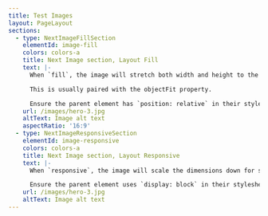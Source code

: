 ```yaml
---
title: Test Images
layout: PageLayout
sections:
  - type: NextImageFillSection
    elementId: image-fill
    colors: colors-a
    title: Next Image section, Layout Fill
    text: |-
      When `fill`, the image will stretch both width and height to the dimensions of the parent element, provided the parent element is relative.

      This is usually paired with the objectFit property.

      Ensure the parent element has `position: relative` in their stylesheet.
    url: /images/hero-3.jpg
    altText: Image alt text
    aspectRatio: '16:9'
  - type: NextImageResponsiveSection
    elementId: image-responsive
    colors: colors-a
    title: Next Image section, Layout Responsive
    text: |-
      When `responsive`, the image will scale the dimensions down for smaller viewports and scale up for larger viewports.

      Ensure the parent element uses `display: block` in their stylesheet.
    url: /images/hero-3.jpg
    altText: Image alt text
---
```

